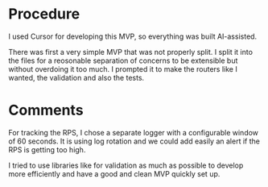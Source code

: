 # Procedure

I used Cursor for developing this MVP, so everything was built AI-assisted. 

There was first a very simple MVP that was not properly split. I split it into the files for a reosonable separation of concerns to be extensible but without overdoing it too much. I prompted it to make the routers like I wanted, the validation and also the tests.

# Comments

For tracking the RPS, I chose a separate logger with a configurable window of 60 seconds. It is using log rotation and we could add easily an alert if the RPS is getting too high.

I tried to use libraries like for validation as much as possible to develop more efficiently and have a good and clean MVP quickly set up.